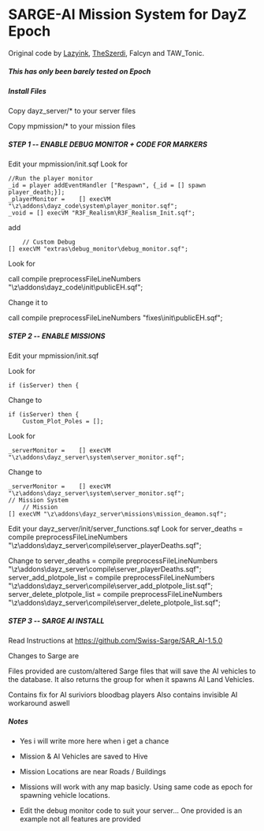 SARGE-AI Mission System for DayZ Epoch
=============
Original code by <a href="https://github.com/lazyink/DayZ-Missions">Lazyink</a>, <a href="https://github.com/theszerdi">TheSzerdi</a>, Falcyn and TAW_Tonic.

<h5>This has only been barely tested on Epoch</h5>  

<h5>Install Files </h5>

Copy dayz_server/*  to your server files

Copy mpmission/* to your mission files



<h5>STEP 1 -- ENABLE DEBUG MONITOR + CODE FOR MARKERS</h5>

Edit your mpmission/init.sqf
Look for

	//Run the player monitor
	_id = player addEventHandler ["Respawn", {_id = [] spawn player_death;}];
	_playerMonitor = 	[] execVM "\z\addons\dayz_code\system\player_monitor.sqf";
	_void = [] execVM "R3F_Realism\R3F_Realism_Init.sqf";

	
add

		// Custom Debug
	[] execVM "extras\debug_monitor\debug_monitor.sqf";

	

Look for

 call compile preprocessFileLineNumbers "\z\addons\dayz_code\init\publicEH.sqf";	

Change it to

 call compile preprocessFileLineNumbers "fixes\init\publicEH.sqf";	



<h5>STEP 2 -- ENABLE MISSIONS</h5>

Edit your mpmission/init.sqf

Look for

	if (isServer) then {
	
Change to

	if (isServer) then {
		Custom_Plot_Poles = [];

Look for 

	_serverMonitor = 	[] execVM "\z\addons\dayz_server\system\server_monitor.sqf";

Change to
	
	_serverMonitor = 	[] execVM "\z\addons\dayz_server\system\server_monitor.sqf";
	// Mission System
		// Mission
	[] execVM "\z\addons\dayz_server\missions\mission_deamon.sqf";
	
Edit your dayz_server/init/server_functions.sqf
Look for
	server_deaths = 			compile preprocessFileLineNumbers "\z\addons\dayz_server\compile\server_playerDeaths.sqf";
	
Change to
	server_deaths = 			compile preprocessFileLineNumbers "\z\addons\dayz_server\compile\server_playerDeaths.sqf";
	server_add_plotpole_list = compile preprocessFileLineNumbers "\z\addons\dayz_server\compile\server_add_plotpole_list.sqf";
	server_delete_plotpole_list = compile preprocessFileLineNumbers "\z\addons\dayz_server\compile\server_delete_plotpole_list.sqf";


<h5>STEP 3 -- SARGE AI INSTALL</h5>

Read Instructions at
https://github.com/Swiss-Sarge/SAR_AI-1.5.0

Changes to Sarge are

Files provided are custom/altered Sarge files that will save the AI vehicles to the database.
It also returns the group for when it spawns AI Land Vehicles.

Contains fix for AI suriviors bloodbag players
Also contains invisible AI workaround aswell


<h5>Notes</h5>
 
 * Yes i will write more here when i get a chance

 * Mission & AI Vehicles are saved to Hive
 
 * Mission Locations are near Roads / Buildings
 
 * Missions will work with any map basicly. Using same code as epoch for spawning vehicle locations.
 
 * Edit the debug monitor code to suit your server... One provided is an example not all features are provided
